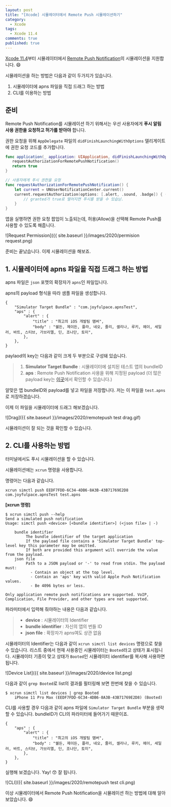 ```yaml
---
layout: post
title: "[Xcode] 시뮬레이터에서 Remote Push 시뮬레이션하기"
category: 
  - Xcode
tags: 
  - Xcode 11.4
comments: true
published: true
---
```


[Xcode 11.4](https://developer.apple.com/documentation/xcode_release_notes/xcode_11_4_beta_release_notes)부터  시뮬레이터에서 [Remote Push Notification](https://developer.apple.com/library/archive/documentation/NetworkingInternet/Conceptual/RemoteNotificationsPG/APNSOverview.html#//apple_ref/doc/uid/TP40008194-CH8-SW1)의 시뮬레이션을 지원합니다. 😄

시뮬레이션을 하는 방법은 다음과 같이 두가지가 있습니다.

1. 시뮬레이터에 apns 파일을 직접 드래그 하는 방법
2. CLI를 이용하는 방법

## 준비

Remote Push Notification를 시뮬레이션 하기 위해서는 우선 사용자에게 **푸시 알림 사용 권한을 요청하고 허가를 받아야** 합니다.

권한 요청을 위해 `AppDelegate` 파일의 `didFinishLaunchingWithOptions` 델리게이트에 권한 요청 코드를 추가합니다.

```swift
func application(_ application: UIApplication, didFinishLaunchingWithOptions launchOptions: [UIApplication.LaunchOptionsKey: Any]?) -> Bool {
   requestAuthorizationForRemotePushNotification()
   return true
}

// 사용자에게 푸시 권한을 요청
func requestAuthorizationForRemotePushNotification() {
    let current = UNUserNotificationCenter.current()
    current.requestAuthorization(options: [.alert, .sound, .badge]) { (granted, error) in
    	// granted가 true로 떨어지면 푸시를 받을 수 있습닏.
    }
}
```

앱을 실행하면 권한 요청 팝업이 노출되는데, 허용(Allow)을 선택해 Remote Push를 사용할 수 있도록 해줍니다.

![Request Permission]({{ site.baseurl }}/images/2020/permision request.png)

준비는 끝났습니다. 이제 시뮬레이션을 해보죠.

## 1. 시뮬레이터에 apns 파일을 직접 드래그 하는 방법

apns 파일은 `json` 포맷의 확장자가  `apns`인 파일입니다.

apns의 payload 형식을 따라 샘플 파일을 생성합니다. 

```
{
    "Simulator Target Bundle" : "com.joyfulpace.apnsTest",
    "aps" : {
        "alert" : {
            "title" : "최고의 iOS 개발팀 맴버",
            "body" : "쉘든, 제이든, 플라, 네오, 줄리, 셀리나, 루키, 헤이, 세일러, 바트, 스티브, 가브리엘, 딘, 조나단, 토미",
        },
    },
}
```

paylaod의 key는 다음과 같이 크게 두 부분으로 구성돼 있습니다.

> 1. **Simulator Target Bundle** : 시뮬레이터에 설치된 테스트 앱의 bundleID
> 2. **aps** : Remote Push Notification 사용을 위해 지정된 payload (더 많은 payload key는 [이곳](https://developer.apple.com/library/archive/documentation/NetworkingInternet/Conceptual/RemoteNotificationsPG/CreatingtheNotificationPayload.html#//apple_ref/doc/uid/TP40008194-CH10-SW1)에서 확인할 수 있습니다.)

알맞은 앱 bundleID와 payload를 넣고 파일을 저장합니다. 저는 이 파일을 `test.apns` 로 저장하겠습니다.

이제 이 파일을 시뮬레이터에 드래그 해보겠습니다.

![Drag]({{ site.baseurl }}/images/2020/remotepush test drag.gif)

시뮬레이션이 잘 되는 것을 확인할 수 있습니다.

## 2. CLI를 사용하는 방법

터미널에서도 푸시 시뮬레이션을 할 수 있습니다.

시뮬레이션에는 `xcrun` 명령을 사용합니다.

명령어는 다음과 같습니다.

```
xcrun simctl push EEDF7FDD-6C34-4DB6-8A3B-43B71769E2D8 com.joyfulpace.apnsTest test.apns
```

**[xcrun 명령]**

```
$ xcrun simctl push --help
Send a simulated push notification
Usage: simctl push <device> [<bundle identifier>] (<json file> | -)

	bundle identifier
	     The bundle identifier of the target application
	     If the payload file contains a 'Simulator Target Bundle' top-level key this parameter may be omitted.
	     If both are provided this argument will override the value from the payload.
	json file
	     Path to a JSON payload or '-' to read from stdin. The payload must:
	       - Contain an object at the top level.
	       - Contain an 'aps' key with valid Apple Push Notification values.
	       - Be 4096 bytes or less.

Only application remote push notifications are supported. VoIP, Complication, File Provider, and other types are not supported.
```

파라미터에서 입력해 줘야하는 내용은 다음과 같습니다.

> - **device** : 시뮬레이터의 Identifier
> - **bundle identifier** : 자신의 앱의 번들 ID
> - **json file** : 확장자가 apns여도 상관 없음

시뮬레이터의 Identifier는 다음과 같이 `xcrun simctl list devices` 명령으로 찾을 수 있습니다. 리스트 중에서 현재 사용중인 시뮬레이터는 `Booted`라고 상태가 표시됩니다. 시뮬레이터 기종이 맞고 상태가 `Booted`인 시뮬레이터 identifier를 복사해 사용하면 됩니다.

![Device List]({{ site.baseurl }}/images/2020/device list.png)

다음과 같이 `grep Booted`로 list의 결과를 필터링해 보면 한번에 찾을 수 있습니다.
 
```
$ xcrun simctl list devices | grep Booted
    iPhone 11 Pro Max (EEDF7FDD-6C34-4DB6-8A3B-43B71769E2D8) (Booted) 
```

CLI를 사용할 경우 다음과 같이 apns 파일에 `Simulator Target Bundle` 부분을 생략할 수 있습니다. 
bundleID가 CLI의 파라미터에 들어가기 때문이죠.

```
{
    "aps" : {
        "alert" : {
            "title" : "최고의 iOS 개발팀 맴버",
            "body" : "쉘든, 제이든, 플라, 네오, 줄리, 셀리나, 루키, 헤이, 세일러, 바트, 스티브, 가브리엘, 딘, 조나단, 토미",
        },
    },
}
```

실행해 보겠습니다. Yay! 😙 잘 됩니다.

![CLI]({{ site.baseurl }}/images/2020/remotepush test cli.png)

이상 시뮬레이터에서 Remote Push Notification을 시뮬레이션 하는 방법에 대해 알아 보았습니다. 😄
